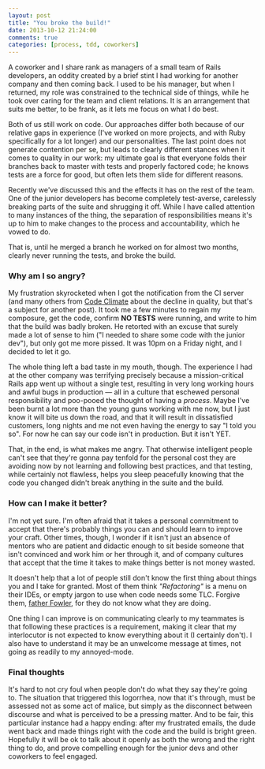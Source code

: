 ```yaml
---
layout: post
title: "You broke the build!"
date: 2013-10-12 21:24:00
comments: true
categories: [process, tdd, coworkers]
---
```

A coworker and I share rank as managers of a small team of Rails developers, an oddity created by a brief stint I had working for another company and then coming back. I used to be his manager, but when I returned, my role was constrained to the technical side of things, while he took over caring for the team and client relations. It is an arrangement that suits me better, to be frank, as it lets me focus on what I do best.

Both of us still work on code. Our approaches differ both because of our relative gaps in experience (I've worked on more projects, and with Ruby specifically for a lot longer) and our personalities. The last point does not generate contention per se, but leads to clearly different stances when it comes to quality in our work: my ultimate goal is that everyone folds their branches back to master with tests and properly factored code; he knows tests are a force for good, but often lets them slide for different reasons.

Recently we've discussed this and the effects it has on the rest of the team. One of the junior developers has become completely test-averse, carelessly breaking parts of the suite and shrugging it off. While I have called attention to many instances of the thing, the separation of responsibilities means it's up to him to make changes to the process and accountability, which he vowed to do.

That is, until he merged a branch he worked on for almost two months, clearly never running the tests, and broke the build.

### Why am I so angry?

My frustration skyrocketed when I got the notification from the CI server (and many others from [Code Climate][cc] about the decline in quality, but that's a subject for another post). It took me a few minutes to regain my composure, get the code, confirm **NO TESTS** were running, and write to him that the build was badly broken. He retorted with an excuse that surely made a lot of sense to him ("I needed to share some code with the junior dev"), but only got me more pissed. It was 10pm on a Friday night, and I decided to let it go.

The whole thing left a bad taste in my mouth, though. The experience I had at the other company was terrifying precisely because a mission-critical Rails app went up without a single test, resulting in very long working hours and awful bugs in production &mdash; all in a culture that eschewed personal responsibility and poo-pooed the thought of having a _process_. Maybe I've been burnt a lot more than the young guns working with me now, but I just know it will bite us down the road, and that it will result in dissatisfied customers, long nights and me not even having the energy to say "I told you so". For now he can say our code isn't in production. But it isn't YET.

That, in the end, is what makes me angry. That otherwise intelligent people can't see that they're gonna pay tenfold for the personal cost they are avoiding now by not learning and following best practices, and that testing, while certainly not flawless, helps you sleep peacefully knowing that the code you changed didn't break anything in the suite and the build.

### How can I make it better?

I'm not yet sure. I'm often afraid that it takes a personal commitment to accept that there's probably things you can and should learn to improve your craft. Other times, though, I wonder if it isn't just an absence of mentors who are patient and didactic enough to sit beside someone that isn't convinced and work him or her through it, and of company cultures that accept that the time it takes to make things better is not money wasted.

It doesn't help that a lot of people still don't know the first thing about things you and I take for granted. Most of them think _"Refactoring"_ is a menu on their IDEs, or empty jargon to use when code needs some TLC. Forgive them, [father Fowler][refactoring], for they do not know what they are doing.

One thing I can improve is on communicating clearly to my teammates is that following these practices is a requirement, making it clear that my interlocutor is not expected to know everything about it (I certainly don't). I also have to understand it may be an unwelcome message at times, not going as readily to my annoyed-mode.

### Final thoughts

It's hard to not cry foul when people don't do what they say they're going to. The situation that triggered this logorrhea, now that it's through, must be assessed not as some act of malice, but simply as the disconnect between discourse and what is perceived to be a pressing matter. And to be fair, this particular instance had a happy ending: after my frustrated emails, the dude went back and made things right with the code and the build is bright green. Hopefully it will be ok to talk about it openly as both the wrong and the right thing to do, and prove compelling enough for the junior devs and other coworkers to feel engaged.

[cc]: https://codeclimate.com/
[refactoring]: http://www.refactoring.com/
